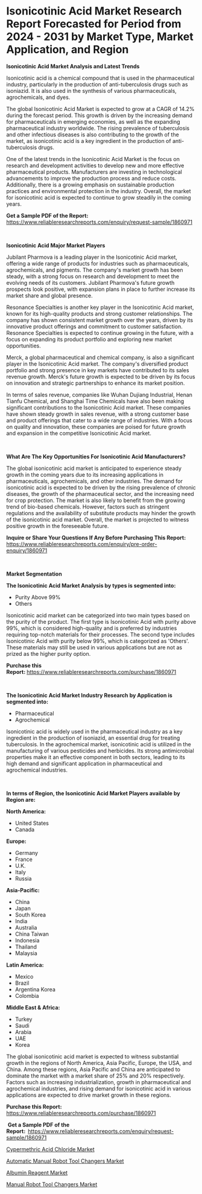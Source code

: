<p><h1>Isonicotinic Acid Market Research Report Forecasted for Period from 2024 -  2031 by Market Type, Market Application, and Region</h1></p><p><strong>Isonicotinic Acid Market Analysis and Latest Trends</strong></p>
<p><p>Isonicotinic acid is a chemical compound that is used in the pharmaceutical industry, particularly in the production of anti-tuberculosis drugs such as isoniazid. It is also used in the synthesis of various pharmaceuticals, agrochemicals, and dyes.</p><p>The global Isonicotinic Acid Market is expected to grow at a CAGR of 14.2% during the forecast period. This growth is driven by the increasing demand for pharmaceuticals in emerging economies, as well as the expanding pharmaceutical industry worldwide. The rising prevalence of tuberculosis and other infectious diseases is also contributing to the growth of the market, as isonicotinic acid is a key ingredient in the production of anti-tuberculosis drugs.</p><p>One of the latest trends in the Isonicotinic Acid Market is the focus on research and development activities to develop new and more effective pharmaceutical products. Manufacturers are investing in technological advancements to improve the production process and reduce costs. Additionally, there is a growing emphasis on sustainable production practices and environmental protection in the industry. Overall, the market for isonicotinic acid is expected to continue to grow steadily in the coming years.</p></p>
<p><strong>Get a Sample PDF of the Report:&nbsp;</strong> <a href="https://www.reliableresearchreports.com/enquiry/request-sample/1860971">https://www.reliableresearchreports.com/enquiry/request-sample/1860971</a></p>
<p>&nbsp;</p>
<p><strong>Isonicotinic Acid Major Market Players</strong></p>
<p><p>Jubilant Pharmova is a leading player in the Isonicotinic Acid market, offering a wide range of products for industries such as pharmaceuticals, agrochemicals, and pigments. The company's market growth has been steady, with a strong focus on research and development to meet the evolving needs of its customers. Jubilant Pharmova's future growth prospects look positive, with expansion plans in place to further increase its market share and global presence.</p><p>Resonance Specialties is another key player in the Isonicotinic Acid market, known for its high-quality products and strong customer relationships. The company has shown consistent market growth over the years, driven by its innovative product offerings and commitment to customer satisfaction. Resonance Specialties is expected to continue growing in the future, with a focus on expanding its product portfolio and exploring new market opportunities.</p><p>Merck, a global pharmaceutical and chemical company, is also a significant player in the Isonicotinic Acid market. The company's diversified product portfolio and strong presence in key markets have contributed to its sales revenue growth. Merck's future growth is expected to be driven by its focus on innovation and strategic partnerships to enhance its market position.</p><p>In terms of sales revenue, companies like Wuhan Dujiang Industrial, Henan Tianfu Chemical, and Shanghai Time Chemicals have also been making significant contributions to the Isonicotinic Acid market. These companies have shown steady growth in sales revenue, with a strong customer base and product offerings that cater to a wide range of industries. With a focus on quality and innovation, these companies are poised for future growth and expansion in the competitive Isonicotinic Acid market.</p></p>
<p>&nbsp;</p>
<p><strong>What Are The Key Opportunities For Isonicotinic Acid Manufacturers?</strong></p>
<p><p>The global isonicotinic acid market is anticipated to experience steady growth in the coming years due to its increasing applications in pharmaceuticals, agrochemicals, and other industries. The demand for isonicotinic acid is expected to be driven by the rising prevalence of chronic diseases, the growth of the pharmaceutical sector, and the increasing need for crop protection. The market is also likely to benefit from the growing trend of bio-based chemicals. However, factors such as stringent regulations and the availability of substitute products may hinder the growth of the isonicotinic acid market. Overall, the market is projected to witness positive growth in the foreseeable future.</p></p>
<p><strong>Inquire or Share Your Questions If Any Before Purchasing This Report:</strong> <a href="https://www.reliableresearchreports.com/enquiry/pre-order-enquiry/1860971">https://www.reliableresearchreports.com/enquiry/pre-order-enquiry/1860971</a></p>
<p>&nbsp;</p>
<p><strong>Market Segmentation</strong></p>
<p><strong>The Isonicotinic Acid Market Analysis by types is segmented into:</strong></p>
<p><ul><li>Purity Above 99%</li><li>Others</li></ul></p>
<p><p>Isonicotinic acid market can be categorized into two main types based on the purity of the product. The first type is Isonicotinic Acid with purity above 99%, which is considered high-quality and is preferred by industries requiring top-notch materials for their processes. The second type includes Isonicotinic Acid with purity below 99%, which is categorized as 'Others'. These materials may still be used in various applications but are not as prized as the higher purity option.</p></p>
<p><strong>Purchase this Report:&nbsp;</strong><a href="https://www.reliableresearchreports.com/purchase/1860971">https://www.reliableresearchreports.com/purchase/1860971</a></p>
<p>&nbsp;</p>
<p><strong>The Isonicotinic Acid Market Industry Research by Application is segmented into:</strong></p>
<p><ul><li>Pharmaceutical</li><li>Agrochemical</li></ul></p>
<p><p>Isonicotinic acid is widely used in the pharmaceutical industry as a key ingredient in the production of isoniazid, an essential drug for treating tuberculosis. In the agrochemical market, isonicotinic acid is utilized in the manufacturing of various pesticides and herbicides. Its strong antimicrobial properties make it an effective component in both sectors, leading to its high demand and significant application in pharmaceutical and agrochemical industries.</p></p>
<p>&nbsp;</p>
<p><strong>In terms of Region, the Isonicotinic Acid Market Players available by Region are:</strong></p>
<p>
    <p> <strong> North America: </strong>
        <ul>
            <li>United States</li>
            <li>Canada</li>
        </ul>
        </p> 
    <p> <strong> Europe: </strong>
        <ul>
            <li>Germany</li>
            <li>France</li>
            <li>U.K.</li>
            <li>Italy</li>
            <li>Russia</li>
        </ul>
        </p> 
    <p> <strong> Asia-Pacific: </strong>
        <ul>
            <li>China</li>
            <li>Japan</li>
            <li>South Korea</li>
            <li>India</li>
            <li>Australia</li>
            <li>China Taiwan</li>
            <li>Indonesia</li>
            <li>Thailand</li>
            <li>Malaysia</li>
        </ul>
        </p> 
    <p> <strong> Latin America: </strong>
        <ul>
            <li>Mexico</li>
            <li>Brazil</li>
            <li>Argentina Korea</li>
            <li>Colombia</li>
        </ul>
        </p> 
    <p> <strong> Middle East & Africa: </strong>
        <ul>
            <li>Turkey</li>
            <li>Saudi</li>
            <li>Arabia</li>
            <li>UAE</li>
            <li>Korea</li>
        </ul>
    </p>
    </p>
<p><p>The global isonicotinic acid market is expected to witness substantial growth in the regions of North America, Asia Pacific, Europe, the USA, and China. Among these regions, Asia Pacific and China are anticipated to dominate the market with a market share of 25% and 20% respectively. Factors such as increasing industrialization, growth in pharmaceutical and agrochemical industries, and rising demand for isonicotinic acid in various applications are expected to drive market growth in these regions.</p></p>
<p><strong>Purchase this Report: </strong><a href="https://www.reliableresearchreports.com/purchase/1860971">https://www.reliableresearchreports.com/purchase/1860971</a></p>
<p>&nbsp;<strong>Get a Sample PDF of the Report:&nbsp;&nbsp;</strong><a href="https://www.reliableresearchreports.com/enquiry/request-sample/1860971">https://www.reliableresearchreports.com/enquiry/request-sample/1860971</a></p>
<p><strong></strong></p>
<p><p><a href="https://github.com/gamblestampleyjenny50m5sl6/Market-Research-Report-List-1/blob/main/cypermethric-acid-chloride-market.md">Cypermethric Acid Chloride Market</a></p><p><a href="https://issuu.com/reportprime-2/docs/automatic-manual-robot-tool-changers-market-size-2">Automatic Manual Robot Tool Changers Market</a></p><p><a href="https://github.com/wwwkeltoum/Market-Research-Report-List-2/blob/main/albumin-reagent-market.md">Albumin Reagent Market</a></p><p><a href="https://issuu.com/reportprime-2/docs/manual-robot-tool-changers-market-size-2030.pptx">Manual Robot Tool Changers Market</a></p></p>